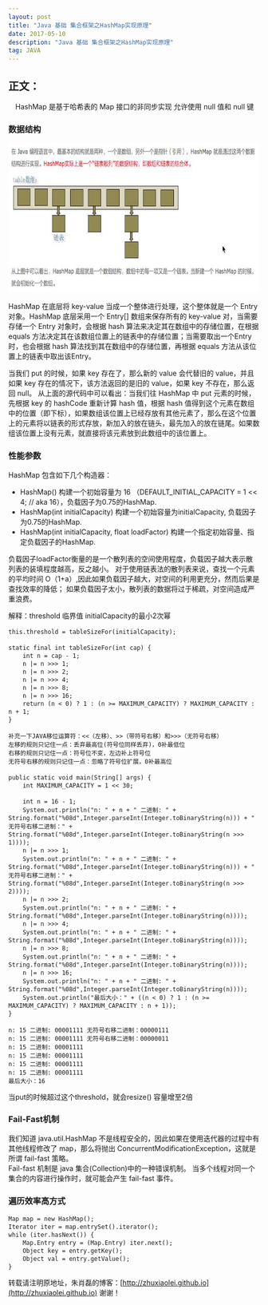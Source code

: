 ```yaml
---
layout: post
title: "Java 基础 集合框架之HashMap实现原理"
date: 2017-05-10 
description: "Java 基础 集合框架之HashMap实现原理"
tag: JAVA 
---  
```

 
## 正文：
　HashMap 是基于哈希表的 Map 接口的非同步实现
  允许使用 null 值和 null 键

### 数据结构　

<div align="center">
	<img src="/images/posts/java-basic/Collectionframework/HashMap/hashmap.jpg" height="300" width="800">  
</div>

HashMap 在底层将 key-value 当成一个整体进行处理，这个整体就是一个 Entry 对象。HashMap 底层采用一个 Entry[] 数组来保存所有的 key-value 对，当需要存储一个 Entry 对象时，会根据 hash 算法来决定其在数组中的存储位置，在根据 equals 方法决定其在该数组位置上的链表中的存储位置；当需要取出一个Entry 时，也会根据 hash 算法找到其在数组中的存储位置，再根据 equals 方法从该位置上的链表中取出该Entry。

当我们 put 的时候，如果 key 存在了，那么新的 value 会代替旧的 value，并且如果 key 存在的情况下，该方法返回的是旧的 value，如果 key 不存在，那么返回 null。 
从上面的源代码中可以看出：当我们往 HashMap 中 put 元素的时候，先根据 key 的 hashCode 重新计算 hash 值，根据 hash 值得到这个元素在数组中的位置（即下标），如果数组该位置上已经存放有其他元素了，那么在这个位置上的元素将以链表的形式存放，新加入的放在链头，最先加入的放在链尾。如果数组该位置上没有元素，就直接将该元素放到此数组中的该位置上。

### 性能参数 
	
HashMap 包含如下几个构造器：

* HashMap() 构建一个初始容量为 16 （DEFAULT_INITIAL_CAPACITY = 1 << 4; // aka 16），负载因子为0.75的HashMap.
* HashMap(int initialCapacity) 构建一个初始容量为initialCapacity, 负载因子为0.75的HashMap.
* HashMap(int initialCapacity, float loadFactor) 构建一个指定初始容量、指定负载因子的HashMap.

负载因子loadFactor衡量的是一个散列表的空间使用程度，负载因子越大表示散列表的装填程度越高，反之越小。
对于使用链表法的散列表来说，查找一个元素的平均时间 O（1+a）,因此如果负载因子越大，对空间的利用更充分，然而后果是查找效率的降低；
如果负载因子太小，散列表的数据将过于稀疏，对空间造成严重浪费。

解释：threshold 临界值 initialCapacity的最小2次幂

	this.threshold = tableSizeFor(initialCapacity);

	static final int tableSizeFor(int cap) {
        int n = cap - 1;
        n |= n >>> 1;
        n |= n >>> 2;
        n |= n >>> 4;
        n |= n >>> 8;
        n |= n >>> 16;
        return (n < 0) ? 1 : (n >= MAXIMUM_CAPACITY) ? MAXIMUM_CAPACITY : n + 1;
    }

    补充一下JAVA移位运算符：<<（左移）、>>（带符号右移）和>>>（无符号右移）
    左移的规则只记住一点：丢弃最高位(符号位同样丢弃)，0补最低位
    右移的规则只记住一点：符号位不变，左边补上符号位
    无符号右移的规则只记住一点：忽略了符号位扩展，0补最高位

    public static void main(String[] args) {
		int MAXIMUM_CAPACITY = 1 << 30;
		
		int n = 16 - 1;
		System.out.println("n: " + n + " 二进制: " + String.format("%08d",Integer.parseInt(Integer.toBinaryString(n))) + " 无符号右移二进制：" + String.format("%08d",Integer.parseInt(Integer.toBinaryString(n >>> 1))));
        n |= n >>> 1;
		System.out.println("n: " + n + " 二进制: " + String.format("%08d",Integer.parseInt(Integer.toBinaryString(n))) + " 无符号右移二进制：" + String.format("%08d",Integer.parseInt(Integer.toBinaryString(n >>> 2))));
        n |= n >>> 2;
        System.out.println("n: " + n + " 二进制: " + String.format("%08d",Integer.parseInt(Integer.toBinaryString(n))));
        n |= n >>> 4;
        System.out.println("n: " + n + " 二进制: " + String.format("%08d",Integer.parseInt(Integer.toBinaryString(n))));
        n |= n >>> 8;
        System.out.println("n: " + n + " 二进制: " + String.format("%08d",Integer.parseInt(Integer.toBinaryString(n))));
        n |= n >>> 16;
        System.out.println("n: " + n + " 二进制: " + String.format("%08d",Integer.parseInt(Integer.toBinaryString(n))));
        System.out.println("最后大小：" + ((n < 0) ? 1 : (n >= MAXIMUM_CAPACITY) ? MAXIMUM_CAPACITY : n + 1));
	}

	n: 15 二进制: 00001111 无符号右移二进制：00000111
	n: 15 二进制: 00001111 无符号右移二进制：00000011
	n: 15 二进制: 00001111
	n: 15 二进制: 00001111
	n: 15 二进制: 00001111
	n: 15 二进制: 00001111
	最后大小：16

当put的时候超过这个threshold，就会resize() 容量增至2倍

### Fail-Fast机制

我们知道 java.util.HashMap 不是线程安全的，因此如果在使用迭代器的过程中有其他线程修改了 map，那么将抛出 ConcurrentModificationException，这就是所谓 fail-fast 策略。  
Fail-fast 机制是 java 集合(Collection)中的一种错误机制。 当多个线程对同一个集合的内容进行操作时，就可能会产生 fail-fast 事件。

### 遍历效率高方式

	Map map = new HashMap();
	Iterator iter = map.entrySet().iterator();
	while (iter.hasNext()) {
		Map.Entry entry = (Map.Entry) iter.next();
		Object key = entry.getKey();
		Object val = entry.getValue();
	}



转载请注明原地址，朱肖磊的博客：[http://zhuxiaolei.github.io](http://zhuxiaolei.github.io) 谢谢！